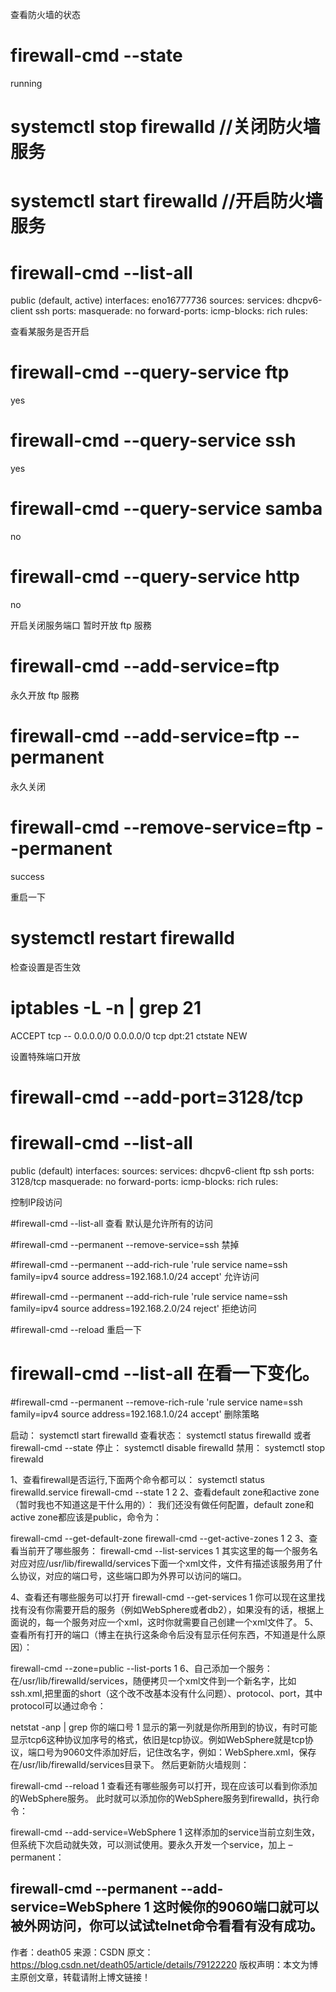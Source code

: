 查看防火墙的状态
# firewall-cmd --state
running

# systemctl stop firewalld   //关闭防火墙服务
# systemctl start firewalld   //开启防火墙服务

 

# firewall-cmd --list-all

public (default, active)
interfaces: eno16777736
sources: 
services: dhcpv6-client ssh
ports: 
masquerade: no
forward-ports: 
icmp-blocks: 
rich rules:

 

查看某服务是否开启

# firewall-cmd --query-service ftp
yes
# firewall-cmd --query-service ssh
yes
# firewall-cmd --query-service samba
no
# firewall-cmd --query-service http
no

 

开启关闭服务端口
暂时开放 ftp 服務
# firewall-cmd --add-service=ftp

永久开放 ftp 服務
# firewall-cmd --add-service=ftp --permanent
永久关闭
# firewall-cmd --remove-service=ftp --permanent
success

重启一下
# systemctl restart firewalld

检查设置是否生效
# iptables -L -n | grep 21
ACCEPT tcp -- 0.0.0.0/0 0.0.0.0/0 tcp dpt:21 ctstate NEW

 

设置特殊端口开放 
# firewall-cmd --add-port=3128/tcp
# firewall-cmd --list-all
public (default)
interfaces:
sources:
services: dhcpv6-client ftp ssh
ports: 3128/tcp
masquerade: no
forward-ports:
icmp-blocks:
rich rules:

 

控制IP段访问

#firewall-cmd --list-all  查看 默认是允许所有的访问

#firewall-cmd --permanent --remove-service=ssh     禁掉

#firewall-cmd --permanent --add-rich-rule 'rule service name=ssh family=ipv4 source address=192.168.1.0/24 accept'    允许访问

#firewall-cmd --permanent --add-rich-rule 'rule service name=ssh family=ipv4 source address=192.168.2.0/24 reject'     拒绝访问

#firewall-cmd --reload  重启一下

 # firewall-cmd --list-all 在看一下变化。

#firewall-cmd --permanent --remove-rich-rule 'rule service name=ssh family=ipv4 source address=192.168.1.0/24 accept'  删除策略





启动： 
systemctl start firewalld 
查看状态： 
systemctl status firewalld 
或者 
firewall-cmd --state 
停止： 
systemctl disable firewalld 
禁用： 
systemctl stop firewald 

1、查看firewall是否运行,下面两个命令都可以：
systemctl status firewalld.service
firewall-cmd --state
1
2
2、查看default zone和active zone（暂时我也不知道这是干什么用的）：
我们还没有做任何配置，default zone和active zone都应该是public，命令为：

firewall-cmd --get-default-zone
firewall-cmd --get-active-zones
1
2
3、查看当前开了哪些服务：
firewall-cmd --list-services
1
其实这里的每一个服务名对应对应/usr/lib/firewalld/services下面一个xml文件，文件有描述该服务用了什么协议，对应的端口号，这些端口即为外界可以访问的端口。

4、查看还有哪些服务可以打开
firewall-cmd --get-services
1
你可以现在这里找找有没有你需要开启的服务（例如WebSphere或者db2），如果没有的话，根据上面说的，每一个服务对应一个xml，这时你就需要自己创建一个xml文件了。 
5、查看所有打开的端口（博主在执行这条命令后没有显示任何东西，不知道是什么原因）：

firewall-cmd --zone=public --list-ports
1
6、自己添加一个服务：
在/usr/lib/firewalld/services，随便拷贝一个xml文件到一个新名字，比如ssh.xml,把里面的short（这个改不改基本没有什么问题）、protocol、port，其中protocol可以通过命令：

netstat -anp | grep 你的端口号
1
显示的第一列就是你所用到的协议，有时可能显示tcp6这种协议加序号的格式，依旧是tcp协议。例如WebSphere就是tcp协议，端口号为9060文件添加好后，记住改名字，例如：WebSphere.xml，保存在/usr/lib/firewalld/services目录下。 
然后更新防火墙规则：

firewall-cmd --reload 
1
查看还有哪些服务可以打开，现在应该可以看到你添加的WebSphere服务。 
此时就可以添加你的WebSphere服务到firewalld，执行命令：

firewall-cmd --add-service=WebSphere
1
这样添加的service当前立刻生效，但系统下次启动就失效，可以测试使用。要永久开发一个service，加上 –permanent：

firewall-cmd --permanent --add-service=WebSphere
1
这时候你的9060端口就可以被外网访问，你可以试试telnet命令看看有没有成功。 
--------------------- 
作者：death05 
来源：CSDN 
原文：https://blog.csdn.net/death05/article/details/79122220 
版权声明：本文为博主原创文章，转载请附上博文链接！